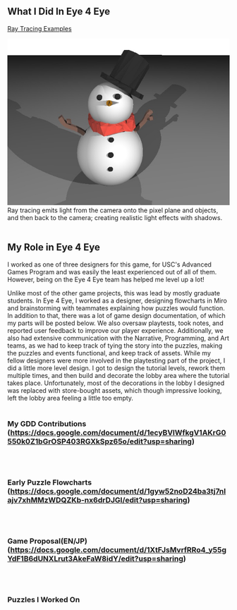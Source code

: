 ## What I Did In Eye 4 Eye

[Ray Tracing Examples](https://chen221.github.io/JustinsPortfolio/raytracing)

<img src="images/003.jpg?raw=true"/>
Ray tracing emits light from the camera onto the pixel plane and objects, and then back to the camera; creating realistic light effects with shadows.
<br><br>

## My Role in Eye 4 Eye
I worked as one of three designers for this game, for USC's Advanced Games Program and was easily the least experienced out of all of them. However, being on the Eye 4 Eye team has helped me level up a lot! 

Unlike most of the other game projects, this was lead by mostly graduate students. In Eye 4 Eye, I worked as a designer, designing flowcharts in Miro and brainstorming with teammates explaining how puzzles would function. In addition to that, there was a lot of game design documentation, of which my parts will be posted below. We also oversaw playtests, took notes, and reported user feedback to improve our player experience. Additionally, we also had extensive communication with the Narrative, Programming, and Art teams, as we had to keep track of tying the story into the puzzles, making the puzzles and events functional, and keep track of assets. While my fellow designers were more involved in the playtesting part of the project, I did a little more level design. I got to design the tutorial levels, rework them multiple times, and then build and decorate the lobby area where the tutorial takes place. Unfortunately, most of the decorations in the lobby I designed was replaced with store-bought assets, which though impressive looking, left the lobby area feeling a little too empty. 
<br><br>


### My GDD Contributions (https://docs.google.com/document/d/1ecyBVIWfkgV1AKrG0550k0Z1bGrOSP403RGXkSpz65o/edit?usp=sharing)                                                             
<br><br>
### Early Puzzle Flowcharts (https://docs.google.com/document/d/1gyw52noD24ba3tj7nIajv7xhMMzWDQZKb-nx6drDJGI/edit?usp=sharing)
<br><br>
### Game Proposal(EN/JP)  (https://docs.google.com/document/d/1XtFJsMvrfRRo4_y55gYdF1B6dUNXLrut3AkeFaW8idY/edit?usp=sharing)                                                       
<br><br>    
### Puzzles I Worked On    
